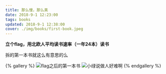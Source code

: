 ```yaml
---
title: 那么慢，那么美
date: 2018-9-1 12:23:00
tags: books
updated: 2018-9-1 12:38:00
cover: ./img/books/first-book.jpeg
---
```


**立个flag，用北欧人平均读书速率（一年24本）读书**

拆的第一本书就这么有意思的么

{% gallery %}
![flag之后的第一本书](./img/books/first-book.jpeg)
![小绿说做人好难啊](./img/books/green-hard.jpeg)
{% endgallery %}
